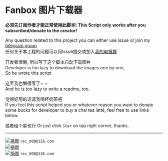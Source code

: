 # Fanbox 图片下载器

**__必须先订阅作者才能正常使用此脚本!__**
**__This Script only works after you subscribed/donate to the creator!__**

Any question related to this project you can either use issue or join my [telegram group](https://t.me/joinchat/KP2S20Y99ihwPaYeeHabBQ)\
任何关于本工程的问题可以用Issue提交或加入[我的电报群](https://t.me/joinchat/KP2S20Y99ihwPaYeeHabBQ)

开发者很懒, 所以写了这个脚本自动下载图片\
Developer is too lazy to download the images one by one,\
So he wrote this script

这里我也懒得写了= =\
And he is too lazy to write a readme, too.

觉得好用的话请我喝杯奶茶吧\
If you feel this script helped you or whatever reason you want to donate some bucks for developer to buy a chai tea latté, feel free to use links below.

或者给个星也行
Or just click `Star` on top right corner, thanks.

---

[![捐赠](https://img.shields.io/badge/捐赠-支付宝二维码-BLUE.svg)](https://api.qrserver.com/v1/create-qr-code/?size=320x320&data=https://qr.alipay.com/fkx09642afxf1dgxi5kwp19) `rec_000@126.com`\
[![捐赠](https://img.shields.io/badge/捐赠-微信二维码-DARKGREEN.svg)](https://api.qrserver.com/v1/create-qr-code/?size=320x320&data=wxp://f2f0QA34gBTVa83jgkEgGrGiOuWQOtHMTxku)\
[![捐赠](https://img.shields.io/badge/Donate-PayPal-DARKBLUE.svg)](https://paypal.me/7099Kii) `rec_000@126.com`
